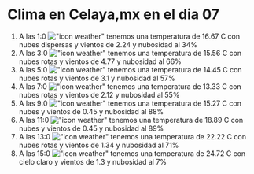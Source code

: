 # Clima en Celaya,mx en el dia 07

1. A las 1:0 !["icon weather"](http://openweathermap.org/img/w/03n.png) tenemos una temperatura de 16.67 C con nubes dispersas y  vientos de 2.24 y nubosidad al 34%
1. A las 3:0 !["icon weather"](http://openweathermap.org/img/w/04n.png) tenemos una temperatura de 15.56 C con nubes rotas y  vientos de 4.77 y nubosidad al 66%
1. A las 5:0 !["icon weather"](http://openweathermap.org/img/w/04n.png) tenemos una temperatura de 14.45 C con nubes rotas y  vientos de 3.1 y nubosidad al 57%
1. A las 7:0 !["icon weather"](http://openweathermap.org/img/w/04n.png) tenemos una temperatura de 13.33 C con nubes rotas y  vientos de 2.12 y nubosidad al 55%
1. A las 9:0 !["icon weather"](http://openweathermap.org/img/w/04d.png) tenemos una temperatura de 15.27 C con nubes y  vientos de 0.45 y nubosidad al 88%
1. A las 11:0 !["icon weather"](http://openweathermap.org/img/w/04d.png) tenemos una temperatura de 18.89 C con nubes y  vientos de 0.45 y nubosidad al 89%
1. A las 13:0 !["icon weather"](http://openweathermap.org/img/w/04d.png) tenemos una temperatura de 22.22 C con nubes rotas y  vientos de 1.34 y nubosidad al 71%
1. A las 15:0 !["icon weather"](http://openweathermap.org/img/w/01d.png) tenemos una temperatura de 24.72 C con cielo claro y  vientos de 1.3 y nubosidad al 7%
